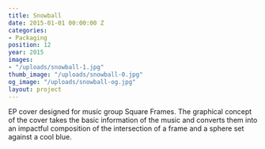 ```yaml
---
title: Snowball
date: 2015-01-01 00:00:00 Z
categories:
- Packaging
position: 12
year: 2015
images:
- "/uploads/snowball-1.jpg"
thumb_image: "/uploads/snowball-0.jpg"
og_image: "/uploads/snowball-og.jpg"
layout: project
---
```


EP cover designed for music group Square Frames. The graphical concept of the cover takes the basic information of the music and converts them into an impactful composition of the intersection of a frame and a sphere set against a cool blue.
